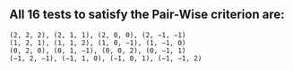 ## All 16 tests to satisfy the Pair-Wise criterion are: 
```
(2, 2, 2), (2, 1, 1), (2, 0, 0), (2, −1, −1)
(1, 2, 1), (1, 1, 2), (1, 0, −1), (1, −1, 0)
(0, 2, 0), (0, 1, −1), (0, 0, 2), (0, −1, 1)
(−1, 2, −1), (−1, 1, 0), (−1, 0, 1), (−1, −1, 2)
```

